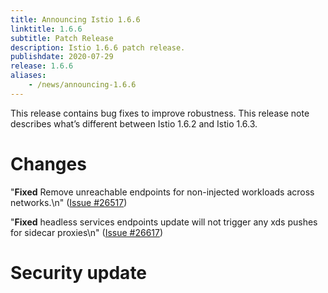 ```yaml
---
title: Announcing Istio 1.6.6
linktitle: 1.6.6
subtitle: Patch Release
description: Istio 1.6.6 patch release.
publishdate: 2020-07-29
release: 1.6.6
aliases:
    - /news/announcing-1.6.6
---
```


This release contains bug fixes to improve robustness. This release note describes what’s different between Istio 1.6.2 and Istio 1.6.3.



# Changes






"**Fixed** Remove unreachable endpoints for non-injected workloads across networks.\n" ([Issue #26517](https://github.com/istio/istio/issues/26517))

"**Fixed** headless services endpoints update will not trigger any xds pushes for sidecar proxies\n" ([Issue #26617](https://github.com/istio/istio/issues/26617))





# Security update


